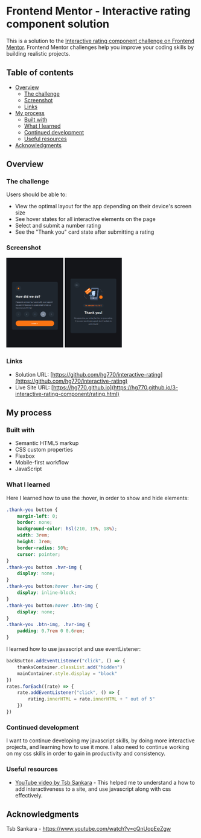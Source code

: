 # Frontend Mentor - Interactive rating component solution

This is a solution to the [Interactive rating component challenge on Frontend Mentor](https://www.frontendmentor.io/challenges/interactive-rating-component-koxpeBUmI). Frontend Mentor challenges help you improve your coding skills by building realistic projects. 

## Table of contents

- [Overview](#overview)
  - [The challenge](#the-challenge)
  - [Screenshot](#screenshot)
  - [Links](#links)
- [My process](#my-process)
  - [Built with](#built-with)
  - [What I learned](#what-i-learned)
  - [Continued development](#continued-development)
  - [Useful resources](#useful-resources)
- [Acknowledgments](#acknowledgments)

## Overview

### The challenge

Users should be able to:

- View the optimal layout for the app depending on their device's screen size
- See hover states for all interactive elements on the page
- Select and submit a number rating
- See the "Thank you" card state after submitting a rating

### Screenshot
<img src="./images/screenshot1.png"  width="30%" height="30%">
<img src="./images/screenshot2.png"  width="30%" height="30%">


### Links

- Solution URL: [https://github.com/hg770/interactive-rating](https://github.com/hg770/interactive-rating)
- Live Site URL: [https://hg770.github.io](https://hg770.github.io/3-interactive-rating-component/rating.html)

## My process

### Built with

- Semantic HTML5 markup
- CSS custom properties
- Flexbox
- Mobile-first workflow
- JavaScript

### What I learned

Here I learned how to use the :hover, in order to show and hide elements:

```css
.thank-you button {
    margin-left: 0;
    border: none;
    background-color: hsl(210, 19%, 18%);
    width: 3rem;
    height: 3rem;
    border-radius: 50%;
    cursor: pointer;
}
.thank-you button .hvr-img {
    display: none;
}
.thank-you button:hover .hvr-img {
    display: inline-block;
}
.thank-you button:hover .btn-img {
    display: none;
}
.thank-you .btn-img, .hvr-img {
    padding: 0.7rem 0 0.6rem;
}

```
I learned how to use javascript and use eventListener:
```js
backButton.addEventListener("click", () => {
    thanksContainer.classList.add("hidden")
    mainContainer.style.display = "block"
})
rates.forEach((rate) => {
    rate.addEventListener("click", () => {
        rating.innerHTML = rate.innerHTML + " out of 5"
    })
})
```

### Continued development

I want to continue developing my javascript skills, by doing more interactive projects, and learning how to use it more. I also need to continue working on my css skills in order to gain in productivity and consistency.

### Useful resources

- [YouTube video by Tsb Sankara](https://www.youtube.com/watch?v=cQnUopEeZgw) - This helped me to understand a how to add interactiveness to a site, and use javascript along with css effectively.

## Acknowledgments

Tsb Sankara - 
https://www.youtube.com/watch?v=cQnUopEeZgw
